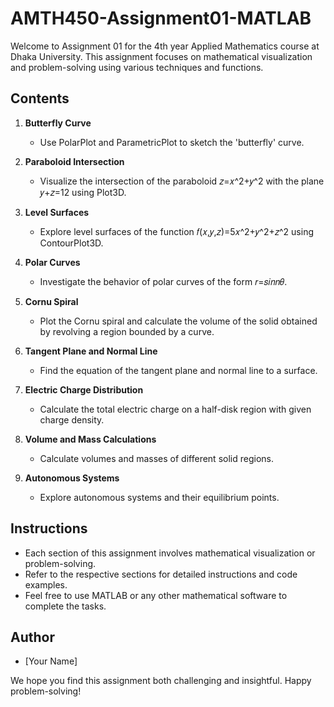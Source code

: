 # AMTH450-Assignment01-MATLAB

Welcome to Assignment 01 for the 4th year Applied Mathematics course at Dhaka University. This assignment focuses on mathematical visualization and problem-solving using various techniques and functions.

## Contents

1. **Butterfly Curve**
   - Use PolarPlot and ParametricPlot to sketch the 'butterfly' curve.
   
2. **Paraboloid Intersection**
   - Visualize the intersection of the paraboloid 𝑧=𝑥^2+𝑦^2 with the plane 𝑦+𝑧=12 using Plot3D.
   
3. **Level Surfaces**
   - Explore level surfaces of the function 𝑓(𝑥,𝑦,𝑧)=5𝑥^2+𝑦^2+𝑧^2 using ContourPlot3D.

4. **Polar Curves**
   - Investigate the behavior of polar curves of the form 𝑟=𝑠𝑖𝑛𝑛𝜃.

5. **Cornu Spiral**
   - Plot the Cornu spiral and calculate the volume of the solid obtained by revolving a region bounded by a curve.
   
6. **Tangent Plane and Normal Line**
   - Find the equation of the tangent plane and normal line to a surface.

7. **Electric Charge Distribution**
   - Calculate the total electric charge on a half-disk region with given charge density.
   
8. **Volume and Mass Calculations**
   - Calculate volumes and masses of different solid regions.
   
9. **Autonomous Systems**
   - Explore autonomous systems and their equilibrium points.

## Instructions
- Each section of this assignment involves mathematical visualization or problem-solving.
- Refer to the respective sections for detailed instructions and code examples.
- Feel free to use MATLAB or any other mathematical software to complete the tasks.

## Author
- [Your Name]

We hope you find this assignment both challenging and insightful. Happy problem-solving!

